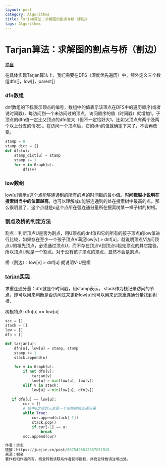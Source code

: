 ```yaml
---
layout: post
category: Algorithms
title: Tarjan算法：求解图的割点与桥（割边）
tags: Algorithms
---
```


# Tarjan算法：求解图的割点与桥（割边）

[摘自](https://www.cnblogs.com/nullzx/p/7968110.html)

在具体实现Tarjan算法上，我们需要在DFS（深度优先遍历）中，额外定义三个数组dfn[]，low[]，parent[]

 

### dfn数组

dnf数组的下标表示顶点的编号，数组中的值表示该顶点在DFS中的遍历顺序(或者说时间戳)，每访问到一个未访问过的顶点，访问顺序的值（时间戳）就增加1。子顶点的dfn值一定比父顶点的dfn值大（但不一定恰好大1，比如父顶点有两个及两个以上分支的情况）。在访问一个顶点后，它的dfn的值就确定下来了，不会再改变。



```python
stamp = 0
stamp_dict = {}
def dfs(u):
    stamp_dict[u] = stamp
    stamp += 1
    for v in Graph[u]:
        dfs(v)
```



### low数组

low[u]表示u这个点能够连通到的所有的点的时间戳的最小值。**时间戳越小说明在搜索树当中的位置越高**，也可以理解成u能够连通到的处在搜索树中最高的点。那么很明显了，这个点就是u这个点所在强连通分量所在搜索树某一棵子树的树根。



### 割点及桥的判定方法

割点：判断顶点U是否为割点，用U顶点的dnf值和它的所有的孩子顶点的low值进行比较，如果存在至少一个孩子顶点V满足low[v] > dnf[u]，就说明顶点V访问顶点U的祖先顶点，必须通过顶点U，而不存在顶点V到顶点U祖先顶点的其它路径，所以顶点U就是一个割点。对于没有孩子顶点的顶点，显然不会是割点。

桥（割边）：low[v] > dnf[u] 就说明V-U是桥



### [tarjan实现](https://juejin.cn/post/6875498612537851918)

求重连通分量：dfn就是个时间戳，用stamp表示。 stack作为栈记录访问的节点，即可以用来判断是否访问过来更新low[u]也可以用来记录重连通分量找到树根，

树根特点: dfn[u] == low[u]

```python
scc = []
stack = []
low = []
dfn = []

def tarjan(u):
    dfn[u], low[u] = stamp, stamp
    stamp += 1
    stack.append(u)
    
    for v in Graph[u]:
        if not dfn[v]:
            tarjan(v)
            low[u] = min(low[u], low[v])
        elif v in stack:
            low[u] = min(low[u], dfn[v])
    
   if dfn[u] == low[u]:
        cur = []
        # 栈中u之后的元素是一个完整的强连通分量
        while True:
            cur.append(stack[-1])
            stack.pop()
            if cur[-1] == u:
                break
        scc.append(cur)

作者：承志
链接：https://juejin.cn/post/6875498612537851918
来源：掘金
著作权归作者所有。商业转载请联系作者获得授权，非商业转载请注明出处。
```

